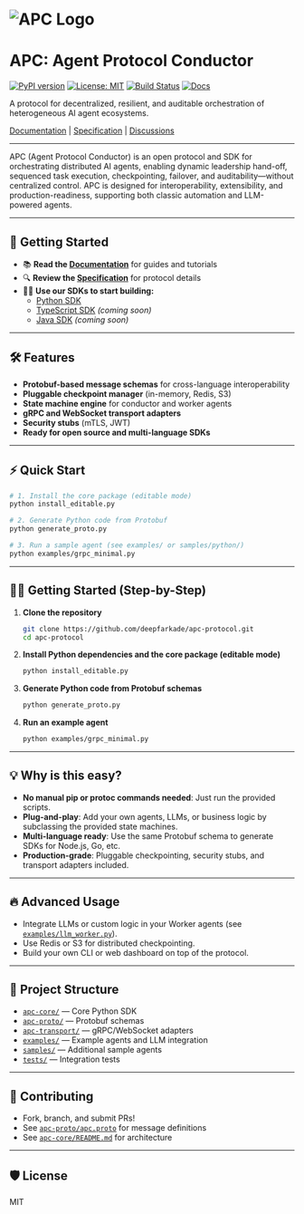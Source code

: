 # ![APC Logo](https://raw.githubusercontent.com/deepfarkade/apc-protocol/main/docs/apc-logo.png)

# APC: Agent Protocol Conductor

[![PyPI version](https://img.shields.io/pypi/v/apc-core?color=blue)](https://pypi.org/project/apc-core/)
[![License: MIT](https://img.shields.io/badge/License-MIT-yellow.svg)](https://opensource.org/licenses/MIT)
[![Build Status](https://img.shields.io/github/actions/workflow/status/deepfarkade/apc-protocol/ci.yml?branch=main)](https://github.com/deepfarkade/apc-protocol/actions)
[![Docs](https://img.shields.io/badge/docs-online-blue)](docs/documentation.md)

A protocol for decentralized, resilient, and auditable orchestration of heterogeneous AI agent ecosystems.

[Documentation](docs/documentation.md) | [Specification](apc-proto/apc.proto) | [Discussions](https://github.com/deepfarkade/apc-protocol/discussions)

---

APC (Agent Protocol Conductor) is an open protocol and SDK for orchestrating distributed AI agents, enabling dynamic leadership hand-off, sequenced task execution, checkpointing, failover, and auditability—without centralized control. APC is designed for interoperability, extensibility, and production-readiness, supporting both classic automation and LLM-powered agents.

---

## 🚀 Getting Started

- 📚 **Read the [Documentation](#getting-started-step-by-step)** for guides and tutorials
- 🔍 **Review the [Specification](apc-proto/apc.proto)** for protocol details
- 🧑‍💻 **Use our SDKs to start building:**
  - [Python SDK](apc-core/)
  - [TypeScript SDK](#) *(coming soon)*
  - [Java SDK](#) *(coming soon)*

---

## 🛠️ Features
- **Protobuf-based message schemas** for cross-language interoperability
- **Pluggable checkpoint manager** (in-memory, Redis, S3)
- **State machine engine** for conductor and worker agents
- **gRPC and WebSocket transport adapters**
- **Security stubs** (mTLS, JWT)
- **Ready for open source and multi-language SDKs**

---

## ⚡ Quick Start

```sh
# 1. Install the core package (editable mode)
python install_editable.py

# 2. Generate Python code from Protobuf
python generate_proto.py

# 3. Run a sample agent (see examples/ or samples/python/)
python examples/grpc_minimal.py
```

---

## 🧑‍💻 Getting Started (Step-by-Step)

1. **Clone the repository**
   ```sh
   git clone https://github.com/deepfarkade/apc-protocol.git
   cd apc-protocol
   ```
2. **Install Python dependencies and the core package (editable mode)**
   ```sh
   python install_editable.py
   ```
3. **Generate Python code from Protobuf schemas**
   ```sh
   python generate_proto.py
   ```
4. **Run an example agent**
   ```sh
   python examples/grpc_minimal.py
   ```

---

## 💡 Why is this easy?
- **No manual pip or protoc commands needed**: Just run the provided scripts.
- **Plug-and-play**: Add your own agents, LLMs, or business logic by subclassing the provided state machines.
- **Multi-language ready**: Use the same Protobuf schema to generate SDKs for Node.js, Go, etc.
- **Production-grade**: Pluggable checkpointing, security stubs, and transport adapters included.

---

## 🔥 Advanced Usage
- Integrate LLMs or custom logic in your Worker agents (see [`examples/llm_worker.py`](examples/llm_worker.py)).
- Use Redis or S3 for distributed checkpointing.
- Build your own CLI or web dashboard on top of the protocol.

---

## 🧩 Project Structure
- [`apc-core/`](apc-core/) — Core Python SDK
- [`apc-proto/`](apc-proto/) — Protobuf schemas
- [`apc-transport/`](apc-transport/) — gRPC/WebSocket adapters
- [`examples/`](examples/) — Example agents and LLM integration
- [`samples/`](samples/) — Additional sample agents
- [`tests/`](tests/) — Integration tests

---

## 🤝 Contributing
- Fork, branch, and submit PRs!
- See [`apc-proto/apc.proto`](apc-proto/apc.proto) for message definitions
- See [`apc-core/README.md`](apc-core/README.md) for architecture

---

## 🛡️ License
MIT
